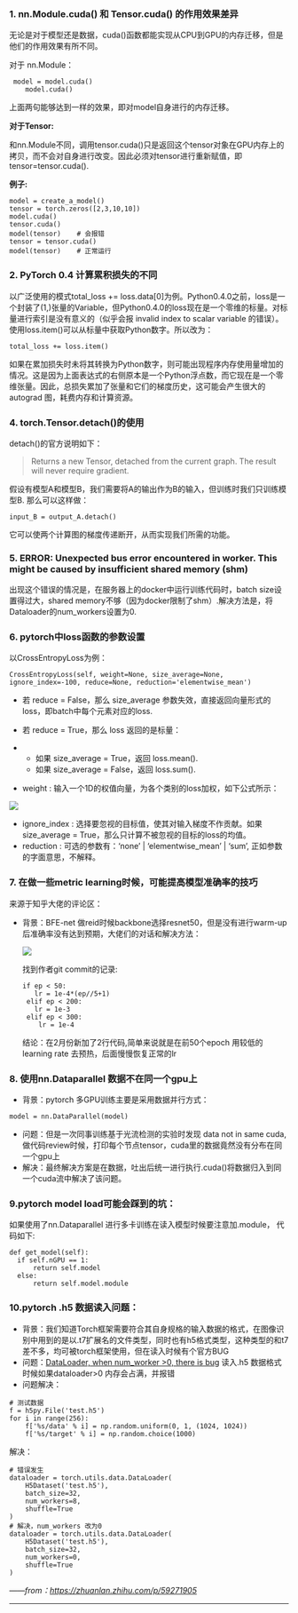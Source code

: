 ### 1. nn.Module.cuda() 和 Tensor.cuda() 的作用效果差异

无论是对于模型还是数据，cuda()函数都能实现从CPU到GPU的内存迁移，但是他们的作用效果有所不同。

对于 nn.Module：

```numpy
 model = model.cuda() 
    model.cuda() 
```

上面两句能够达到一样的效果，即对model自身进行的内存迁移。

**对于Tensor:**

和nn.Module不同，调用tensor.cuda()只是返回这个tensor对象在GPU内存上的拷贝，而不会对自身进行改变。因此必须对tensor进行重新赋值，即tensor=tensor.cuda().

**例子:**

```text
model = create_a_model() 
tensor = torch.zeros([2,3,10,10]) 
model.cuda() 
tensor.cuda() 
model(tensor)    # 会报错 
tensor = tensor.cuda() 
model(tensor)    # 正常运行 
```



### 2. PyTorch 0.4 计算累积损失的不同

以广泛使用的模式total_loss += loss.data[0]为例。Python0.4.0之前，loss是一个封装了(1,)张量的Variable，但Python0.4.0的loss现在是一个零维的标量。对标量进行索引是没有意义的（似乎会报 invalid index to scalar variable 的错误）。使用loss.item()可以从标量中获取Python数字。所以改为：

```text
total_loss += loss.item() 
```

如果在累加损失时未将其转换为Python数字，则可能出现程序内存使用量增加的情况。这是因为上面表达式的右侧原本是一个Python浮点数，而它现在是一个零维张量。因此，总损失累加了张量和它们的梯度历史，这可能会产生很大的autograd 图，耗费内存和计算资源。



### 4. torch.Tensor.detach()的使用

detach()的官方说明如下：

> Returns a new Tensor, detached from the current graph. The result will never require gradient.

假设有模型A和模型B，我们需要将A的输出作为B的输入，但训练时我们只训练模型B. 那么可以这样做：

```text
input_B = output_A.detach()
```

它可以使两个计算图的梯度传递断开，从而实现我们所需的功能。



### 5. ERROR: Unexpected bus error encountered in worker. This might be caused by insufficient shared memory (shm)

出现这个错误的情况是，在服务器上的docker中运行训练代码时，batch size设置得过大，shared memory不够（因为docker限制了shm）.解决方法是，将Dataloader的num_workers设置为0.



### 6. pytorch中loss函数的参数设置

以CrossEntropyLoss为例：

```text
CrossEntropyLoss(self, weight=None, size_average=None, ignore_index=-100, reduce=None, reduction='elementwise_mean') 
```

- 若 reduce = False，那么 size_average 参数失效，直接返回向量形式的 loss，即batch中每个元素对应的loss.

- 若 reduce = True，那么 loss 返回的是标量：

- - 如果 size_average = True，返回 loss.mean().
  - 如果 size_average = False，返回 loss.sum().

- weight : 输入一个1D的权值向量，为各个类别的loss加权，如下公式所示：

![](https://pic4.zhimg.com/80/v2-edc541e40d4e082f91ee9a10273ef673_hd.png)

- ignore_index : 选择要忽视的目标值，使其对输入梯度不作贡献。如果 size_average = True，那么只计算不被忽视的目标的loss的均值。
- reduction : 可选的参数有：‘none’ | ‘elementwise_mean’ | ‘sum’, 正如参数的字面意思，不解释。



### 7. 在做一些metric learning时候，可能提高模型准确率的技巧

来源于知乎大佬的评论区：

- 背景：BFE-net 做reid时候backbone选择resnet50，但是没有进行warm-up 后准确率没有达到预期，大佬们的对话和解决方法：

  ![](https://pic2.zhimg.com/80/v2-1b36f9ad21cfd8ac1443d80338647851_hd.jpg)

  找到作者git commit的记录:

  ```text
  if ep < 50:
     lr = 1e-4*(ep//5+1)
   elif ep < 200:
     lr = 1e-3
   elif ep < 300:
      lr = 1e-4
  ```

  结论：在2月份新加了2行代码,简单来说就是在前50个epoch 用较低的learning rate 去预热，后面慢慢恢复正常的lr

### 8. 使用nn.Dataparallel 数据不在同一个gpu上

- 背景：pytorch 多GPU训练主要是采用数据并行方式：

```text
model = nn.DataParallel(model) 
```

- 问题：但是一次同事训练基于光流检测的实验时发现 data not in same cuda,做代码review时候，打印每个节点tensor，cuda里的数据竟然没有分布在同一个gpu上
- 解决：最终解决方案是在数据，吐出后统一进行执行.cuda()将数据归入到同一个cuda流中解决了该问题。



### **9**.pytorch model load可能会踩到的坑：

如果使用了nn.Dataparallel 进行多卡训练在读入模型时候要注意加.module， 代码如下:

```text
def get_model(self):
  if self.nGPU == 1:         
      return self.model     
  else:         
      return self.model.module 
```



### **10**.pytorch .h5 数据读入问题：

- 背景：我们知道Torch框架需要符合其自身规格的输入数据的格式，在图像识别中用到的是以.t7扩展名的文件类型，同时也有h5格式类型，这种类型的和t7差不多，均可被torch框架使用，但在读入时候有个官方BUG
- 问题：[DataLoader, when num_worker >0, there is bug](<https://discuss.pytorch.org/t/dataloader-when-num-worker-0-there-is-bug/25643>) 读入.h5 数据格式时候如果dataloader>0 内存会占满，并报错
- 问题解决：

```text
# 测试数据
f = h5py.File('test.h5')
for i in range(256):
    f['%s/data' % i] = np.random.uniform(0, 1, (1024, 1024))
    f['%s/target' % i] = np.random.choice(1000)
```

解决：

```text
# 错误发生
dataloader = torch.utils.data.DataLoader(
    H5Dataset('test.h5'),
    batch_size=32,
    num_workers=8,
    shuffle=True
)
# 解决，num_workers 改为0
dataloader = torch.utils.data.DataLoader(
    H5Dataset('test.h5'),
    batch_size=32,
    num_workers=0,
    shuffle=True
)
```

*——from：<https://zhuanlan.zhihu.com/p/59271905>*



---



